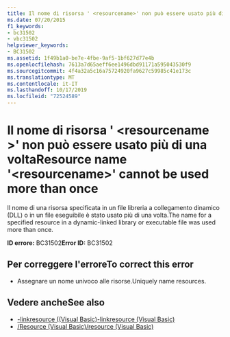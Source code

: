 ```yaml
---
title: Il nome di risorsa ' <resourcename>' non può essere usato più di una volta
ms.date: 07/20/2015
f1_keywords:
- bc31502
- vbc31502
helpviewer_keywords:
- BC31502
ms.assetid: 1f49b1a0-be7e-4fbe-9af5-1bf627d77e4b
ms.openlocfilehash: 7613a7d65aeff6ee1496dbd91171a595043530f9
ms.sourcegitcommit: 4f4a32a5c16a75724920fa9627c59985c41e173c
ms.translationtype: MT
ms.contentlocale: it-IT
ms.lasthandoff: 10/17/2019
ms.locfileid: "72524589"
---
```

# <a name="resource-name-resourcename-cannot-be-used-more-than-once"></a><span data-ttu-id="63cdc-102">Il nome di risorsa ' \<resourcename >' non può essere usato più di una volta</span><span class="sxs-lookup"><span data-stu-id="63cdc-102">Resource name '\<resourcename>' cannot be used more than once</span></span>
<span data-ttu-id="63cdc-103">Il nome di una risorsa specificata in un file libreria a collegamento dinamico (DLL) o in un file eseguibile è stato usato più di una volta.</span><span class="sxs-lookup"><span data-stu-id="63cdc-103">The name for a specified resource in a dynamic-linked library or executable file was used more than once.</span></span>  
  
 <span data-ttu-id="63cdc-104">**ID errore:** BC31502</span><span class="sxs-lookup"><span data-stu-id="63cdc-104">**Error ID:** BC31502</span></span>  
  
## <a name="to-correct-this-error"></a><span data-ttu-id="63cdc-105">Per correggere l'errore</span><span class="sxs-lookup"><span data-stu-id="63cdc-105">To correct this error</span></span>  
  
- <span data-ttu-id="63cdc-106">Assegnare un nome univoco alle risorse.</span><span class="sxs-lookup"><span data-stu-id="63cdc-106">Uniquely name resources.</span></span>  
  
## <a name="see-also"></a><span data-ttu-id="63cdc-107">Vedere anche</span><span class="sxs-lookup"><span data-stu-id="63cdc-107">See also</span></span>

- [<span data-ttu-id="63cdc-108">-linkresource ((Visual Basic)</span><span class="sxs-lookup"><span data-stu-id="63cdc-108">-linkresource (Visual Basic)</span></span>](../../visual-basic/reference/command-line-compiler/linkresource.md)
- [<span data-ttu-id="63cdc-109">/Resource (Visual Basic)</span><span class="sxs-lookup"><span data-stu-id="63cdc-109">/resource (Visual Basic)</span></span>](../../visual-basic/reference/command-line-compiler/resource.md)
